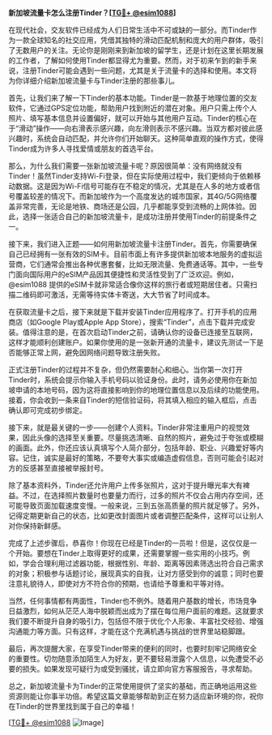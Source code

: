 **新加坡流量卡怎么注册Tinder？[[TG💪+ @esim1088](https://t.me/s/esim1088)]**

在现代社会，交友软件已经成为人们日常生活中不可或缺的一部分。而Tinder作为一款全球知名的社交应用，凭借其独特的滑动匹配机制和庞大的用户群体，吸引了无数用户的关注。无论你是刚刚来到新加坡的留学生，还是计划在这里长期发展的工作者，了解如何使用Tinder都显得尤为重要。然而，对于初来乍到的新手来说，注册Tinder可能会遇到一些问题，尤其是关于流量卡的选择和使用。本文将为你详细介绍新加坡流量卡与Tinder注册的那些事儿。

首先，让我们来了解一下Tinder的基本功能。Tinder是一款基于地理位置的交友软件，它通过GPS定位功能，帮助用户找到附近的潜在对象。用户只需上传个人照片、填写基本信息并设置偏好，就可以开始与其他用户互动。Tinder的核心在于“滑动”操作——向右滑表示感兴趣，向左滑则表示不感兴趣。当双方都对彼此感兴趣时，系统会自动匹配，并允许你们开始聊天。这种简单直观的操作方式，使得Tinder成为许多人寻找爱情或朋友的首选平台。

那么，为什么我们需要一张新加坡流量卡呢？原因很简单：没有网络就没有Tinder！虽然Tinder支持Wi-Fi登录，但在实际使用过程中，我们更倾向于依赖移动数据。这是因为Wi-Fi信号可能存在不稳定的情况，尤其是在人多的地方或者信号覆盖较差的情况下。而新加坡作为一个高度发达的城市国家，其4G/5G网络覆盖非常完善，无论是地铁、商场还是公园，几乎都能享受到流畅的上网体验。因此，选择一张适合自己的新加坡流量卡，是成功注册并使用Tinder的前提条件之一。

接下来，我们进入正题——如何用新加坡流量卡注册Tinder。首先，你需要确保自己已经拥有一张有效的SIM卡。目前市面上有许多提供新加坡本地服务的虚拟运营商，它们通常会推出各种优惠套餐，比如无限流量、免费通话等。其中，一些专门面向国际用户的eSIM产品因其便捷性和灵活性受到了广泛欢迎。例如，@esim1088 提供的eSIM卡就非常适合像你这样的旅行者或短期居住者。只需扫描二维码即可激活，无需等待实体卡寄送，大大节省了时间成本。

在获取流量卡之后，接下来就是下载并安装Tinder应用程序了。打开手机的应用商店（如Google Play或Apple App Store），搜索“Tinder”，点击下载并完成安装。值得注意的是，在首次启动Tinder之前，请确认你的设备已连接至互联网，这样才能顺利创建账户。如果你使用的是一张新开通的流量卡，建议先测试一下是否能够正常上网，避免因网络问题导致注册失败。

正式注册Tinder的过程并不复杂，但仍然需要耐心和细心。当你第一次打开Tinder时，系统会提示你输入手机号码以验证身份。此时，请务必使用你在新加坡申请的本地号码，因为这将直接影响到你的地理位置信息以及后续的功能使用。接着，你会收到一条来自Tinder的短信验证码，将其填入相应的输入框后，点击确认即可完成初步绑定。

接下来，就是最关键的一步——创建个人资料。Tinder非常注重用户的视觉效果，因此头像的选择至关重要。尽量挑选清晰、自然的照片，避免过于夸张或模糊的画面。此外，你还应该认真填写个人简介部分，包括年龄、职业、兴趣爱好等内容。记住，诚实是最好的策略，不要夸大事实或编造虚假信息，否则可能会引起对方的反感甚至直接被举报封号。

除了基本资料外，Tinder还允许用户上传多张照片，这对于提升曝光率大有裨益。不过，在选择照片数量时也要量力而行，过多的照片不仅会占用内存空间，还可能导致页面加载速度变慢。一般来说，三到五张高质量的照片就足够了。另外，记得定期更新自己的状态，比如更改封面图片或者调整匹配条件，这样可以让别人对你保持新鲜感。

完成了上述步骤后，恭喜你！你现在已经是Tinder的一员啦！但是，这仅仅是一个开始。要想在Tinder上取得更好的成果，还需要掌握一些实用的小技巧。例如，学会合理利用过滤器功能，根据性别、年龄、距离等因素筛选出符合自己需求的对象；积极参与话题讨论，展现真实的自我，让对方感受到你的诚意；同时也要注意礼貌待人，即使对方不符合你的预期，也请给予尊重和平等对待。

当然，任何事情都有两面性，Tinder也不例外。随着用户基数的增长，市场竞争日益激烈，如何从茫茫人海中脱颖而出成为了摆在每位用户面前的难题。这就要求我们要不断提升自身的吸引力，包括但不限于优化个人形象、丰富社交经验、增强沟通能力等方面。只有这样，才能在这个充满机遇与挑战的世界里站稳脚跟。

最后，再次提醒大家，在享受Tinder带来的便利的同时，也要时刻牢记网络安全的重要性。切勿随意添加陌生人为好友，更不要轻易泄露个人信息，以免遭受不必要的损失。如果发现可疑行为或受到骚扰，请立即向官方客服报告，寻求帮助。

总之，新加坡流量卡为Tinder的正常使用提供了坚实的基础，而正确地运用这些资源则能让你事半功倍。希望这篇文章能够帮助到正在努力适应新环境的你，祝你在Tinder的世界里找到属于自己的幸福！

[[TG💪+ @esim1088](https://t.me/s/esim1088) ![Image](https://i.postimg.cc/4NQfJmqS/Snipaste-2025-05-13-00-14-12.png)]